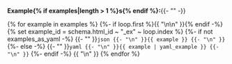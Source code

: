 **Example{% if examples|length > 1 %}s{% endif %}:**{{- "" -}}

{% for example in examples %}
    {%- if loop.first %}{{ "\n\n" }}{% endif -%}
    {% set example_id = schema.html_id ~ "_ex" ~ loop.index %}
    {%- if not examples_as_yaml -%}
        {{- "" }}```json
        {{- "\n" }}{{ example }}
        {{- "\n" }}```
    {%- else -%}
        {{- "" }}```yaml
        {{- "\n" }}{{ example | yaml_example }}
        {{- "\n" }}```
    {%- endif -%}
    {{ "\n" }}
{% endfor %}
